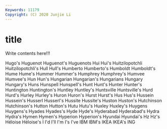```yaml
---
Keywords: 11179
Copyright: (C) 2020 Junjie Li
---
```


# title

Write contents here!!!

Hugo's 
Huguenot 
Huguenot's 
Huguenots
Hui 
Hui's 
Huitzilopotchli 
Huitzilopotchli's 
Hull 
Hull's 
Humberto 
Humberto's 
Humboldt 
Humboldt's
Hume 
Hume's 
Hummer 
Hummer's 
Humphrey 
Humphrey's 
Humvee 
Humvee's 
Hun 
Hun's
Hungarian 
Hungarian's 
Hungarians 
Hungary 
Hungary's 
Huns 
Hunspell 
Hunspell's 
Hunt 
Hunt's
Hunter 
Hunter's 
Huntington 
Huntington's 
Huntley 
Huntley's 
Huntsville 
Huntsville's 
Hurd 
Hurd's
Hurley 
Hurley's 
Huron 
Huron's 
Hurst 
Hurst's 
Hus 
Hus's 
Hussein 
Hussein's
Husserl 
Husserl's 
Hussite 
Hussite's 
Huston 
Huston's 
Hutchinson 
Hutchinson's 
Hutton 
Hutton's
Hutu 
Hutu's 
Huxley 
Huxley's 
Huygens 
Huygens's 
Hyades 
Hyades's 
Hyde 
Hyde's
Hyderabad 
Hyderabad's 
Hydra 
Hydra's 
Hymen 
Hymen's 
Hyperion 
Hyperion's 
Hyundai 
Hyundai's
Hz 
Hz's 
Héloise 
Héloise's 
I 
I'd 
I'll 
I'm 
I's 
I've
IBM 
IBM's 
IKEA 
IKEA's 
ING 
